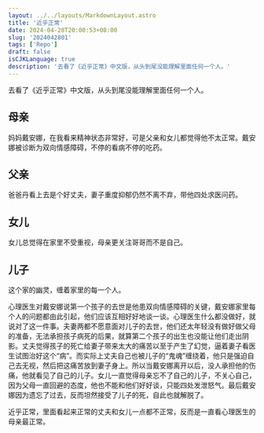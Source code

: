 ```yaml
---
layout: ../../layouts/MarkdownLayout.astro
title: '近乎正常'
date: 2024-04-28T20:00:53+08:00
slug: '2024042801'
tags: ['Repo']
draft: false
isCJKLanguage: true
description: '去看了《近乎正常》中文版，从头到尾没能理解里面任何一个人。'
---
```

去看了《近乎正常》中文版，从头到尾没能理解里面任何一个人。
## 母亲
妈妈戴安娜，在我看来精神状态非常好，可是父亲和女儿都觉得他不太正常。戴安娜被诊断为双向情感障碍，不停的看病不停的吃药。
## 父亲
爸爸丹看上去是个好丈夫，妻子重度抑郁仍然不离不弃，带他四处求医问药。
## 女儿
女儿总觉得在家里不受重视，母亲更关注哥哥而不是自己。
## 儿子
这个家的幽灵，缠着家里的每一个人。

心理医生对戴安娜说第一个孩子的去世是他患双向情感障碍的关键，戴安娜家里每个人的问题都由此引起，他们应该互相好好地谈一谈。心理医生什么都没做好，就说对了这一件事。夫妻两都不愿意面对儿子的去世，他们还太年轻没有做好做父母的准备，无法承担孩子病死的后果，就算第二个孩子的出生也没能让他们走出阴影。丈夫觉得孩子的死亡给妻子带来太大的痛苦以至于产生了幻觉，逼着妻子看医生试图治好这个“病”。而实际上丈夫自己也被儿子的“鬼魂”缠绕着，他只是强迫自己去无视，然后把这痛苦放到妻子身上。所以当戴安娜离开以后，没人承担他的伤痛，他就看见了自己的儿子。女儿一直觉得母亲忘不了自己的儿子，不关心自己，因为父母一直回避的态度，他也不能和他们好好谈，只能四处发泄怒气。最后戴安娜因为遗忘了过去，反而坦然接受了儿子的死，自此也就解脱了。

近乎正常，里面看起来正常的丈夫和女儿一点都不正常，反而是一直看心理医生的母亲最正常。
